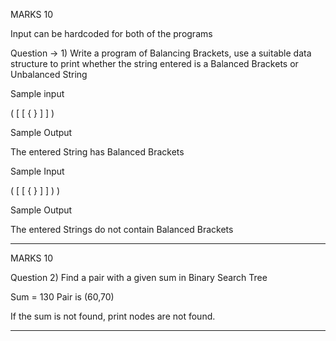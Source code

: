 MARKS 10

Input can be hardcoded for both of the programs

Question → 1)  Write a program of Balancing Brackets, use a suitable data structure to print whether the string entered is a Balanced Brackets or Unbalanced String

Sample input

( [ [ { } ] ] )

Sample Output

The entered String has Balanced Brackets

Sample Input

( [ [ { } ] ] ) )

Sample Output

The entered Strings do not contain Balanced Brackets

-------------------------------------------------------------------------------------------------------------------------------

MARKS 10

Question 2) Find a pair with a given sum in Binary Search Tree
 
Sum = 130
Pair is (60,70)


If the sum is not found, print nodes are not found.

-------------------------------------------------------------------------------------------------------------------------------


